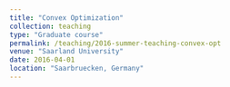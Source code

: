```yaml
---
title: "Convex Optimization"
collection: teaching
type: "Graduate course"
permalink: /teaching/2016-summer-teaching-convex-opt
venue: "Saarland University"
date: 2016-04-01
location: "Saarbruecken, Germany"
---
```

